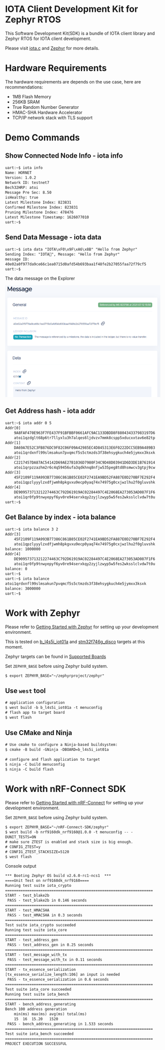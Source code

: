 # IOTA Client Development Kit for Zephyr RTOS

This Software Development Kit(SDK) is a bundle of IOTA client library and Zephyr RTOS for IOTA client development.

Please visit [iota.c](https://iota-c-client.readthedocs.io/en/latest/index.html) and [Zephyr](https://docs.zephyrproject.org/latest/introduction/index.html) for more details.

# Hardware Requirements

The hardware requirements are depends on the use case, here are recommendations:

* 1MB Flash Memory
* 256KB SRAM
* True Random Number Generator
* HMAC-SHA Hardware Accelerator
* TCP/IP network stack with TLS support

# Demo Commands

## Show Connected Node Info - iota info

```shell
uart:~$ iota info
Name: HORNET
Version: 1.0.2
Network ID: testnet7
Bech32HRP: atoi
Message Pre Sec: 8.50
isHealthy: true
Latest Milestone Index: 823831
Confirmed Milestone Index: 823831
Pruning Milestone Index: 478476
Latest Milestone Timestamp: 1626077010
uart:~$
```
## Send Data Message - iota data

```shell
uart:~$ iota data "IOTA\xF0\x9F\xA6\x8B" "Hello from Zephyr"
Sending Index: "IOTA🦋", Message: "Hello from Zephyr"
message ID: 40e02a0f977da9ce66c1ea0715d0afd54b693baa1f48fe2b27055faa72f79cf5
uart:~$
```
The data message on the Explorer

![](images/data_message.png)

## Get Address hash - iota addr

```shell
uart:~$ iota addr 0 5
Addr[0]
	9A8FAF470E963F7FE437F91BFBBF0661AFC9AC133DBDD8F880434337983197D6
	atoi1qzdglt68p6tr7llyxlu3h7alqes6ljdvzv7mmk8cspp5xducxxtav6e82tp
Addr[1]
	DA69A7E52C3FB876DC9F82C06F09A42985EC4D845313E6F0222DCC5EB9A489B3
	atoi1qrdxnfl99slmsakun7pvqmcf5s5ctmzds3f38ehsygkuch4e5jymxx3ksxk
Addr[2]
	C2217457DA87AC54142D69AE27B1036D7980F34C9D48D03941D6D3DE1B761914
	atoi1qrpzzazhm2r6c4q59456ufa3qdkhnq8nfjw535peg8td8hsmwcv3gtpj9cw
Addr[3]
	45F2109F119A993B77386C861B85CE02F2741EA9BD52FA887E0D270BF7E292F4
	atoi1qpzlyyylzxdfjwmh8pkgvxu9ecp0yaq74x74975g0cxjwzlhu2f0gluvshk
Addr[4]
	DE909573713212274463C792D61919AC02284497C4E2068EA273053AD087F1F6
	atoi1qr0fp9tnwyepyf6yv0re94serxkqy2zyjlzwyp5w5fes2wksslclvdw7t0u
uart:~$
```

## Get Balance by index - iota balance

```shell
uart:~$ iota balance 3 2
Addr[3]
	45F2109F119A993B77386C861B85CE02F2741EA9BD52FA887E0D270BF7E292F4
	atoi1qpzlyyylzxdfjwmh8pkgvxu9ecp0yaq74x74975g0cxjwzlhu2f0gluvshk
balance: 1000000
Addr[4]
	DE909573713212274463C792D61919AC02284497C4E2068EA273053AD087F1F6
	atoi1qr0fp9tnwyepyf6yv0re94serxkqy2zyjlzwyp5w5fes2wksslclvdw7t0u
balance: 0
uart:~$
uart:~$ iota balance atoi1qrdxnfl99slmsakun7pvqmcf5s5ctmzds3f38ehsygkuch4e5jymxx3ksxk
balance: 3000000
uart:~$
```

# Work with Zephyr

Please refer to [Getting Started with Zephyr](https://docs.zephyrproject.org/latest/getting_started/index.html) for setting up your development environment.

This is tested on [b_l4s5i_iot01a](https://docs.zephyrproject.org/latest/boards/arm/b_l4s5i_iot01a/doc/index.html) and [stm32f746g_disco](https://docs.zephyrproject.org/latest/boards/arm/stm32f746g_disco/doc/index.html) targets at this moment.

Zephyr targets can be found in [Supported Boards](https://docs.zephyrproject.org/latest/boards/index.html)

Set `ZEPHYR_BASE` before using Zephyr build system.

```shell
$ export ZEPHYR_BASE="~/zephyrproject/zephyr"
```

## Use `west` tool

```shell
# application configuration
$ west build -b b_l4s5i_iot01a -t menuconfig
# flash app to target board
$ west flash
```

## Use CMake and Ninja

```shell
# Use cmake to configure a Ninja-based buildsystem:
$ cmake -B build -GNinja -DBOARD=b_l4s5i_iot01a

# configure and flash application to target
$ ninja -C build menuconfig
$ ninja -C build flash
```

# Work with nRF-Connect SDK

Please refer to [Getting Started with nRF-Connect](https://developer.nordicsemi.com/nRF_Connect_SDK/doc/latest/nrf/getting_started.html) for setting up your development environment.

Set `ZEPHYR_BASE` before using Zephyr build system.

```shell
$ export ZEPHYR_BASE="~/nRF-Connect-SDK/zephyr"
$ west build -b nrf9160dk_nrf9160@1.0.0 -t menuconfig -- -DUNIT_TESTS=ON
# make sure ZTEST is enabled and stack size is big enough.
# CONFIG_ZTEST=y
# CONFIG_ZTEST_STACKSIZE=5120
$ west flash
```

Console output

```
*** Booting Zephyr OS build v2.6.0-rc1-ncs1  ***
====Unit Test on nrf9160dk_nrf9160====
Running test suite iota_crypto
===================================================================
START - test_blake2b
 PASS - test_blake2b in 0.146 seconds
===================================================================
START - test_HMACSHA
 PASS - test_HMACSHA in 0.3 seconds
===================================================================
Test suite iota_crypto succeeded
Running test suite iota_core
===================================================================
START - test_address_gen
 PASS - test_address_gen in 0.25 seconds
===================================================================
START - test_message_with_tx
 PASS - test_message_with_tx in 0.11 seconds
===================================================================
START - tx_essence_serialization
[tx_essence_serialize_length:106] an input is needed
 PASS - tx_essence_serialization in 0.6 seconds
===================================================================
Test suite iota_core succeeded
Running test suite iota_bench
===================================================================
START - bench_address_generating
Bench 100 address generation
	min(ms)	max(ms)	avg(ms)	total(ms)
	15	16	15.20	1520
 PASS - bench_address_generating in 1.533 seconds
===================================================================
Test suite iota_bench succeeded
===================================================================
PROJECT EXECUTION SUCCESSFUL
```
